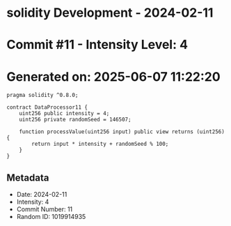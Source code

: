 ﻿# solidity Development - 2024-02-11
# Commit #11 - Intensity Level: 4
# Generated on: 2025-06-07 11:22:20
```solidity
pragma solidity ^0.8.0;

contract DataProcessor11 {
    uint256 public intensity = 4;
    uint256 private randomSeed = 146507;

    function processValue(uint256 input) public view returns (uint256) {
        return input * intensity + randomSeed % 100;
    }
}
```
## Metadata
- Date: 2024-02-11
- Intensity: 4
- Commit Number: 11
- Random ID: 1019914935
